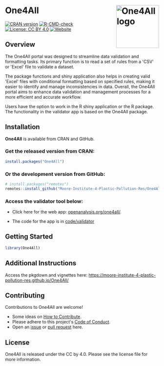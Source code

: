 # **One4All** <a href="https://moore-institute-4-plastic-pollution-res.github.io/One4All/"><img src="man/One4All.png" alt="One4All logo" align="right" style="height: 140px;"/></a>

<!-- badges: start -->
[![CRAN version](https://www.r-pkg.org/badges/version/One4All)](https://CRAN.R-project.org/package=One4All)
[![R-CMD-check](https://github.com/Moore-Institute-4-Plastic-Pollution-Res/One4All/actions/workflows/R-CMD-check.yaml/badge.svg)](https://github.com/Moore-Institute-4-Plastic-Pollution-Res/One4All/actions/workflows/R-CMD-check.yaml)
[![License: CC BY 4.0](https://img.shields.io/badge/license-CC%20BY%204.0-lightblue)](https://creativecommons.org/licenses/by/4.0/)
[![Website](https://img.shields.io/badge/web-openanalysis.org-white)](https://openanalysis.org/one4all)
<!-- badges: end -->

## Overview
The One4All portal was designed to streamline data validation and formatting tasks. Its primary function is to read a set of rules from a 'CSV' or 'Excel' file to validate a dataset.

The package functions and shiny application also helps in creating valid 'Excel' files with conditional formatting based on specified rules, making it easier to identify and manage inconsistencies in data. Overall, the One4All portal aims to enhance data validation and management processes for a more efficient and accurate workflow.

Users have the option to work in the R shiny application or the R package. The functionality in the validator app is based on the One4All package.

## Installation

**One4All** is available from CRAN and GitHub.

### Get the released version from CRAN:
```r
install.packages("One4All")
```

### Or the development version from GitHub:
``` r
# install.packages("remotes")
remotes::install_github("Moore-Institute-4-Plastic-Pollution-Res/One4All")
```

### Access the validator tool below:
- Click here for the web app: [openanalysis.org/one4all/](https://openanalysis.org/one4all/).

- The code for the app is in [code/validator](https://github.com/Moore-Institute-4-Plastic-Pollution-Res/One4All/tree/main/code/validator)

## Getting Started
``` r
library(One4All)
```

## Additional Instructions

Access the pkgdown and vignettes here: https://moore-institute-4-plastic-pollution-res.github.io/One4All/ 

## Contributing

Contributions to One4All are welcome!

- Some ideas on [How to Contribute](https://opensource.guide/how-to-contribute/).
- Please adhere to this project's [Code of Conduct](https://www.contributor-covenant.org/version/2/1/code_of_conduct/).
- Open an [issue](https://github.com/Moore-Institute-4-Plastic-Pollution-Res/One4All/issues) or [pull request](https://github.com/Moore-Institute-4-Plastic-Pollution-Res/One4All/pulls) here.

## License

One4All is released under the CC by 4.0. Please see the license file for more information. 
